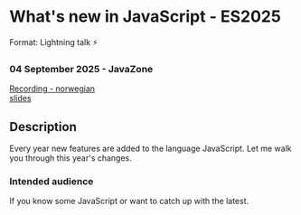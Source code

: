 # What's new in JavaScript - ES2025
Format: Lightning talk ⚡

### 04 September 2025 - JavaZone
[Recording - norwegian](https://vimeo.com/1115874820)  
[slides](https://gaute-talks.netlify.app/whats-new-in-javascript-es2025/#/1)  

## Description
Every year new features are added to the language JavaScript. Let me walk you through this year's changes.

### Intended audience
If you know some JavaScript or want to catch up with the latest.
